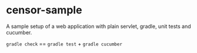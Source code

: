 # censor-sample
A sample setup of a web application with plain servlet, gradle, unit tests and cucumber.

`gradle check` == `gradle test` + `gradle cucumber`
